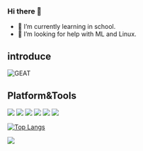 ### Hi there 👋

<!--
**ambitiousCC/ambitiousCC** is a ✨ _special_ ✨ repository because its `README.md` (this file) appears on your GitHub profile.

Here are some ideas to get you started:

- 🔭 I’m currently working on ...
- 🌱 I’m currently learning ...
- 👯 I’m looking to collaborate on ...
- 💬 Ask me about ...
- 📫 How to reach me: ...
- 😄 Pronouns: ...
- ⚡ Fun fact: ...
-->
- 🌱 I’m currently learning in school.
- 🤔 I’m looking for help with ML and Linux.
## introduce

![GEAT](https://github-readme-stats.vercel.app/api?username=ambitiousCC&show_icons=true&theme=dark&hide=stars&count_private=true)


## Platform&Tools

[![](https://img.shields.io/badge/-Java-007396?style=flat-square&logo=java&logoColor=ffffff)](https://reactjs.org/)
[![](https://img.shields.io/badge/-CSS3-1572B6?style=flat-square&logo=css3&logoColor=white)](https://www.w3.org/Style/CSS/)
[![](https://img.shields.io/badge/-MySQL-003545?style=flat-square&logo=mysql&logoColor=white)](https://mariadb.com/)
[![](https://img.shields.io/badge/-JavaScript-f7e018?style=flat-square&logo=javascript&logoColor=white)](https://www.ecma-international.org/)
[![](https://img.shields.io/badge/-Python-3776AB?style=flat-square&logo=python&logoColor=ffffff)](https://stylus-lang.com/)
[![](https://img.shields.io/badge/-HTML5-E34F26?style=flat-square&logo=html5&logoColor=white)](https://html.spec.whatwg.org/)

[![Top Langs](https://github-readme-stats.vercel.app/api/langs/?username=ambitiousCC&layout=compact)](https://github.com/ambitiousCC)


![](https://visitor-badge.glitch.me/badge?page_id=ambitiousCC.readme)
